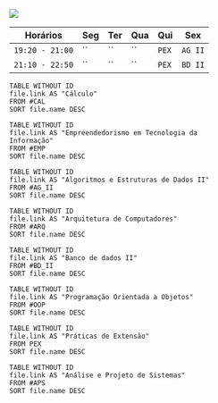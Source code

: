 ![](https://www.youtube.com/watch?v=jfKfPfyJRdk)

| Horários        | Seg | Ter | Qua | Qui   | Sex     |
| --------------- | --- | --- | --- | ----- | ------- |
| `19:20 - 21:00` | ``  | ``  | ``  | `PEX` | `AG II` |
| `21:10 - 22:50` | ``  | ``  | ``  | `PEX` | `BD II` |

```dataview
TABLE WITHOUT ID
file.link AS "Cálculo"
FROM #CAL 
SORT file.name DESC
```

```dataview
TABLE WITHOUT ID
file.link AS "Empreendedorismo em Tecnologia da
Informação"
FROM #EMP 
SORT file.name DESC
```

```dataview
TABLE WITHOUT ID
file.link AS "Algoritmos e Estruturas de Dados II"
FROM #AG_II
SORT file.name DESC
```

```dataview
TABLE WITHOUT ID
file.link AS "Arquitetura de Computadores"
FROM #ARQ 
SORT file.name DESC
```

```dataview
TABLE WITHOUT ID
file.link AS "Banco de dados II"
FROM #BD_II 
SORT file.name DESC
```

```dataview
TABLE WITHOUT ID
file.link AS "Programação Orientada a Objetos"
FROM #OOP 
SORT file.name DESC
```

```dataview
TABLE WITHOUT ID
file.link AS "Práticas de Extensão"
FROM PEX  
SORT file.name DESC
```

```dataview
TABLE WITHOUT ID
file.link AS "Análise e Projeto de Sistemas"
FROM #APS 
SORT file.name DESC
```
